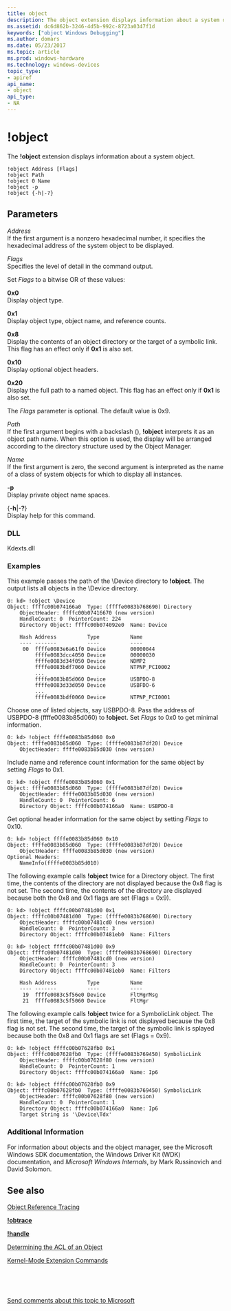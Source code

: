 ```yaml
---
title: object
description: The object extension displays information about a system object.
ms.assetid: dc6d862b-3246-4d5b-992c-8723a0347f1d
keywords: ["object Windows Debugging"]
ms.author: domars
ms.date: 05/23/2017
ms.topic: article
ms.prod: windows-hardware
ms.technology: windows-devices
topic_type:
- apiref
api_name:
- object
api_type:
- NA
---
```


# !object


The **!object** extension displays information about a system object.

```
!object Address [Flags] 
!object Path
!object 0 Name 
!object -p
!object {-h|-?}
```

## <span id="ddk__object_dbg"></span><span id="DDK__OBJECT_DBG"></span>Parameters


<span id="_______Address______"></span><span id="_______address______"></span><span id="_______ADDRESS______"></span> *Address*   
If the first argument is a nonzero hexadecimal number, it specifies the hexadecimal address of the system object to be displayed.

<span id="_______Flags______"></span><span id="_______flags______"></span><span id="_______FLAGS______"></span> *Flags*   
Specifies the level of detail in the command output.

Set *Flags* to a bitwise OR of these values:

<span id="0x0"></span><span id="0X0"></span>**0x0**  
Display object type.

<span id="0x1"></span><span id="0X1"></span>**0x1**  
Display object type, object name, and reference counts.

<span id="0x8"></span><span id="0X8"></span>**0x8**  
Display the contents of an object directory or the target of a symbolic link. This flag has an effect only if **0x1** is also set.

<span id="0x10"></span><span id="0X10"></span>**0x10**  
Display optional object headers.

<span id="0x20"></span><span id="0X20"></span>**0x20**  
Display the full path to a named object. This flag has an effect only if **0x1** is also set.

The *Flags* parameter is optional. The default value is 0x9.

<span id="_______Path______"></span><span id="_______path______"></span><span id="_______PATH______"></span> *Path*   
If the first argument begins with a backslash (\), **!object** interprets it as an object path name. When this option is used, the display will be arranged according to the directory structure used by the Object Manager.

<span id="_______Name______"></span><span id="_______name______"></span><span id="_______NAME______"></span> *Name*   
If the first argument is zero, the second argument is interpreted as the name of a class of system objects for which to display all instances.

<span id="_______-p"></span><span id="_______-P"></span> **-p**  
Display private object name spaces.

<span id="-h-_"></span><span id="-H-_"></span>{**-h**|**-?**}  
Display help for this command.

### <span id="DLL"></span><span id="dll"></span>DLL

Kdexts.dll

### <span id="Examples"></span><span id="examples"></span><span id="EXAMPLES"></span>Examples

This example passes the path of the \\Device directory to **!object**. The output lists all objects in the \\Device directory.

```
0: kd> !object \Device
Object: ffffc00b074166a0  Type: (ffffe0083b768690) Directory
    ObjectHeader: ffffc00b07416670 (new version)
    HandleCount: 0  PointerCount: 224
    Directory Object: ffffc00b074092e0  Name: Device

    Hash Address          Type          Name
    ---- -------          ----          ----
     00  ffffe0083e6a61f0 Device        00000044
         ffffe0083dcc4050 Device        00000030
         ffffe0083d34f050 Device        NDMP2
         ffffe0083bdf7060 Device        NTPNP_PCI0002
         ...
         ffffe0083b85d060 Device        USBPDO-8
         ffffe0083d33d050 Device        USBFDO-6
         ...
         ffffe0083bdf0060 Device        NTPNP_PCI0001
```

Choose one of listed objects, say USBPDO-8. Pass the address of USBPDO-8 (ffffe0083b85d060) to **!objec**t. Set *Flags* to 0x0 to get minimal information.

```
0: kd> !object ffffe0083b85d060 0x0
Object: ffffe0083b85d060  Type: (ffffe0083b87df20) Device
    ObjectHeader: ffffe0083b85d030 (new version)
```

Include name and reference count information for the same object by setting *Flags* to 0x1.

```
0: kd> !object ffffe0083b85d060 0x1
Object: ffffe0083b85d060  Type: (ffffe0083b87df20) Device
    ObjectHeader: ffffe0083b85d030 (new version)
    HandleCount: 0  PointerCount: 6
    Directory Object: ffffc00b074166a0  Name: USBPDO-8
```

Get optional header information for the same object by setting *Flags* to 0x10.

```
0: kd> !object ffffe0083b85d060 0x10
Object: ffffe0083b85d060  Type: (ffffe0083b87df20) Device
    ObjectHeader: ffffe0083b85d030 (new version)
Optional Headers: 
    NameInfo(ffffe0083b85d010)
```

The following example calls **!object** twice for a Directory object. The first time, the contents of the directory are not displayed because the 0x8 flag is not set. The second time, the contents of the directory are displayed because both the 0x8 and 0x1 flags are set (Flags = 0x9).

```
0: kd> !object ffffc00b07481d00 0x1
Object: ffffc00b07481d00  Type: (ffffe0083b768690) Directory
    ObjectHeader: ffffc00b07481cd0 (new version)
    HandleCount: 0  PointerCount: 3
    Directory Object: ffffc00b07481eb0  Name: Filters

0: kd> !object ffffc00b07481d00 0x9
Object: ffffc00b07481d00  Type: (ffffe0083b768690) Directory
    ObjectHeader: ffffc00b07481cd0 (new version)
    HandleCount: 0  PointerCount: 3
    Directory Object: ffffc00b07481eb0  Name: Filters

    Hash Address          Type          Name
    ---- -------          ----          ----
     19  ffffe0083c5f56e0 Device        FltMgrMsg
     21  ffffe0083c5f5060 Device        FltMgr
```

The following example calls **!object** twice for a SymbolicLink object. The first time, the target of the symbolic link is not displayed because the 0x8 flag is not set. The second time, the target of the symbolic link is splayed because both the 0x8 and 0x1 flags are set (Flags = 0x9).

```
0: kd> !object ffffc00b07628fb0 0x1
Object: ffffc00b07628fb0  Type: (ffffe0083b769450) SymbolicLink
    ObjectHeader: ffffc00b07628f80 (new version)
    HandleCount: 0  PointerCount: 1
    Directory Object: ffffc00b074166a0  Name: Ip6

0: kd> !object ffffc00b07628fb0 0x9
Object: ffffc00b07628fb0  Type: (ffffe0083b769450) SymbolicLink
    ObjectHeader: ffffc00b07628f80 (new version)
    HandleCount: 0  PointerCount: 1
    Directory Object: ffffc00b074166a0  Name: Ip6
    Target String is '\Device\Tdx'
```

### <span id="Additional_Information"></span><span id="additional_information"></span><span id="ADDITIONAL_INFORMATION"></span>Additional Information

For information about objects and the object manager, see the Microsoft Windows SDK documentation, the Windows Driver Kit (WDK) documentation, and *Microsoft Windows Internals*, by Mark Russinovich and David Solomon.

## <span id="see_also"></span>See also


[Object Reference Tracing](object-reference-tracing.md)

[**!obtrace**](-obtrace.md)

[**!handle**](-handle.md)

[Determining the ACL of an Object](determining-the-acl-of-an-object.md)

[Kernel-Mode Extension Commands](kernel-mode-extensions.md)

 

 

[Send comments about this topic to Microsoft](mailto:wsddocfb@microsoft.com?subject=Documentation%20feedback%20[debugger\debugger]:%20!object%20%20RELEASE:%20%285/15/2017%29&body=%0A%0APRIVACY%20STATEMENT%0A%0AWe%20use%20your%20feedback%20to%20improve%20the%20documentation.%20We%20don't%20use%20your%20email%20address%20for%20any%20other%20purpose,%20and%20we'll%20remove%20your%20email%20address%20from%20our%20system%20after%20the%20issue%20that%20you're%20reporting%20is%20fixed.%20While%20we're%20working%20to%20fix%20this%20issue,%20we%20might%20send%20you%20an%20email%20message%20to%20ask%20for%20more%20info.%20Later,%20we%20might%20also%20send%20you%20an%20email%20message%20to%20let%20you%20know%20that%20we've%20addressed%20your%20feedback.%0A%0AFor%20more%20info%20about%20Microsoft's%20privacy%20policy,%20see%20http://privacy.microsoft.com/default.aspx. "Send comments about this topic to Microsoft")





